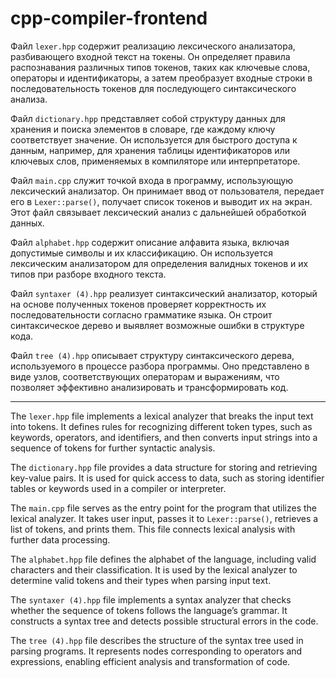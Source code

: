 # cpp-compiler-frontend
Файл `lexer.hpp` содержит реализацию лексического анализатора, разбивающего входной текст на токены. Он определяет правила распознавания различных типов токенов, таких как ключевые слова, операторы и идентификаторы, а затем преобразует входные строки в последовательность токенов для последующего синтаксического анализа.  

Файл `dictionary.hpp` представляет собой структуру данных для хранения и поиска элементов в словаре, где каждому ключу соответствует значение. Он используется для быстрого доступа к данным, например, для хранения таблицы идентификаторов или ключевых слов, применяемых в компиляторе или интерпретаторе.  

Файл `main.cpp` служит точкой входа в программу, использующую лексический анализатор. Он принимает ввод от пользователя, передает его в `Lexer::parse()`, получает список токенов и выводит их на экран. Этот файл связывает лексический анализ с дальнейшей обработкой данных.  

Файл `alphabet.hpp` содержит описание алфавита языка, включая допустимые символы и их классификацию. Он используется лексическим анализатором для определения валидных токенов и их типов при разборе входного текста.  

Файл `syntaxer (4).hpp` реализует синтаксический анализатор, который на основе полученных токенов проверяет корректность их последовательности согласно грамматике языка. Он строит синтаксическое дерево и выявляет возможные ошибки в структуре кода.  

Файл `tree (4).hpp` описывает структуру синтаксического дерева, используемого в процессе разбора программы. Оно представлено в виде узлов, соответствующих операторам и выражениям, что позволяет эффективно анализировать и трансформировать код.  

---

The `lexer.hpp` file implements a lexical analyzer that breaks the input text into tokens. It defines rules for recognizing different token types, such as keywords, operators, and identifiers, and then converts input strings into a sequence of tokens for further syntactic analysis.  

The `dictionary.hpp` file provides a data structure for storing and retrieving key-value pairs. It is used for quick access to data, such as storing identifier tables or keywords used in a compiler or interpreter.  

The `main.cpp` file serves as the entry point for the program that utilizes the lexical analyzer. It takes user input, passes it to `Lexer::parse()`, retrieves a list of tokens, and prints them. This file connects lexical analysis with further data processing.  

The `alphabet.hpp` file defines the alphabet of the language, including valid characters and their classification. It is used by the lexical analyzer to determine valid tokens and their types when parsing input text.  

The `syntaxer (4).hpp` file implements a syntax analyzer that checks whether the sequence of tokens follows the language’s grammar. It constructs a syntax tree and detects possible structural errors in the code.  

The `tree (4).hpp` file describes the structure of the syntax tree used in parsing programs. It represents nodes corresponding to operators and expressions, enabling efficient analysis and transformation of code.

